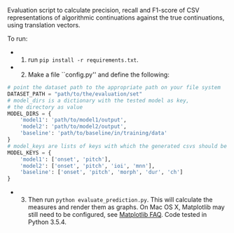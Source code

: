 Evaluation script to calculate precision, recall and F1-score of CSV representations of algorithmic continuations against the true continuations, using translation vectors.

To run: 
- 1. run `pip install -r requirements.txt`. 
- 2. Make a file ``config.py'' and define the following:
```python
# point the dataset path to the appropriate path on your file system
DATASET_PATH = "path/to/the/evaluation/set"
# model_dirs is a dictionary with the tested model as key,
# the directory as value
MODEL_DIRS = {
    'model1': 'path/to/model1/output',
    'model2': 'path/to/model2/output',
    'baseline': 'path/to/baseline/in/training/data'
}
# model_keys are lists of keys with which the generated csvs should be read
MODEL_KEYS = {
    'model1': ['onset', 'pitch'],
    'model2': ['onset', 'pitch', 'ioi', 'mnn'],
    'baseline': ['onset', 'pitch', 'morph', 'dur', 'ch']
}
```
- 3. Then run `python evaluate_prediction.py`. This will calculate the measures and render them as graphs. On Mac OS X, Matplotlib may still need to be configured, see [Matplotlib FAQ](https://matplotlib.org/faq/osx_framework.html). Code tested in Python 3.5.4.